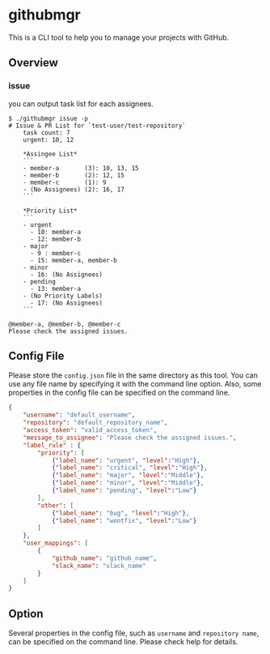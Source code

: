 # githubmgr

This is a CLI tool to help you to manage your projects with GitHub.

## Overview

### issue

you can output task list for each assignees.

```text
$ ./githubmgr issue -p
# Issue & PR List for `test-user/test-repository`
    task count: 7
    urgent: 10, 12

    *Assingee List*
    ```
    - member-a       (3): 10, 13, 15
    - member-b       (2): 12, 15
    - member-c       (1): 9
    - (No Assignees) (2): 16, 17
    ```

    *Priority List*
    ```
    - urgent
      - 10: member-a
      - 12: member-b
    - major
      - 9 : member-c
      - 15: member-a, member-b
    - minor
      - 16: (No Assignees)
    - pending
      - 13: member-a
    - (No Priority Labels)
      - 17: (No Assignees)
    ```

@member-a, @member-b, @member-c
Please check the assigned issues.
```

## Config File

Please store the `config.json` file in the same directory as this tool. You can use any file name by specifying it with the command line option. Also, some properties in the config file can be specified on the command line.

```json:config.json
{
    "username": "default_username",
    "repository": "default_repository_name",
    "access_token": "valid_access_token",
    "message_to_assignee": "Please check the assigned issues.",
    "label_rule" : {
        "priority": [
            {"label_name": "urgent", "level":"High"},
            {"label_name": "critical", "level":"High"},
            {"label_name": "major", "level":"Middle"},
            {"label_name": "minor", "level":"Middle"},
            {"label_name": "pending", "level":"Low"}
        ],
        "other": [
            {"label_name": "bug", "level":"High"},
            {"label_name": "wontfix", "level":"Low"}
        ]
    },
    "user_mappings": [
        {
            "github_name": "github_name",
            "slack_name": "slack_name"
        }
    ]
}
```

## Option

Several properties in the config file, such as `username` and `repository name`, can be specified on the command line. Please check help for details.
